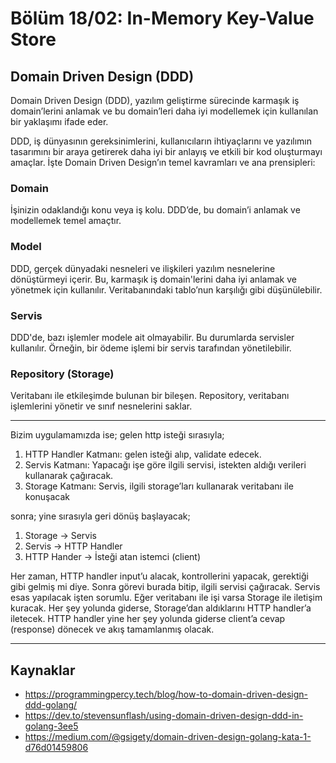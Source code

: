 # Bölüm 18/02: In-Memory Key-Value Store

## Domain Driven Design (DDD)

Domain Driven Design (DDD), yazılım geliştirme sürecinde karmaşık iş
domain’lerini anlamak ve bu domain’leri daha iyi modellemek için kullanılan
bir yaklaşımı ifade eder. 

DDD, iş dünyasının gereksinimlerini, kullanıcıların ihtiyaçlarını ve yazılımın
tasarımını bir araya getirerek daha iyi bir anlayış ve etkili bir kod
oluşturmayı amaçlar. İşte Domain Driven Design’ın temel kavramları ve ana
prensipleri:

### Domain

İşinizin odaklandığı konu veya iş kolu. DDD’de, bu domain’i anlamak ve
modellemek temel amaçtır.

### Model

DDD, gerçek dünyadaki nesneleri ve ilişkileri yazılım nesnelerine dönüştürmeyi
içerir. Bu, karmaşık iş domain'lerini daha iyi anlamak ve yönetmek için
kullanılır. Veritabanındaki tablo’nun karşılığı gibi düşünülebilir.

### Servis

DDD'de, bazı işlemler modele ait olmayabilir. Bu durumlarda servisler
kullanılır. Örneğin, bir ödeme işlemi bir servis tarafından yönetilebilir.

### Repository (Storage)

Veritabanı ile etkileşimde bulunan bir bileşen. Repository, veritabanı
işlemlerini yönetir ve sınıf nesnelerini saklar.

---

Bizim uygulamamızda ise; gelen http isteği sırasıyla;

1. HTTP Handler Katmanı: gelen isteği alıp, validate edecek.
1. Servis Katmanı: Yapacağı işe göre ilgili servisi, istekten aldığı verileri
kullanarak çağıracak.
1. Storage Katmanı: Servis, ilgili storage’ları kullanarak veritabanı ile
konuşacak

sonra; yine sırasıyla geri dönüş başlayacak;

1. Storage -> Servis
1. Servis -> HTTP Handler
1. HTTP Hander -> İsteği atan istemci (client)

Her zaman, HTTP handler input’u alacak, kontrollerini yapacak, gerektiği gibi
gelmiş mi diye. Sonra görevi burada bitip, ilgili servisi çağıracak. Servis
esas yapılacak işten sorumlu. Eğer veritabanı ile işi varsa Storage ile
iletişim kuracak. Her şey yolunda giderse, Storage’dan aldıklarını HTTP
handler’a iletecek. HTTP handler yine her şey yolunda giderse client’a cevap
(response) dönecek ve akış tamamlanmış olacak.

---

## Kaynaklar

- https://programmingpercy.tech/blog/how-to-domain-driven-design-ddd-golang/
- https://dev.to/stevensunflash/using-domain-driven-design-ddd-in-golang-3ee5
- https://medium.com/@gsigety/domain-driven-design-golang-kata-1-d76d01459806
